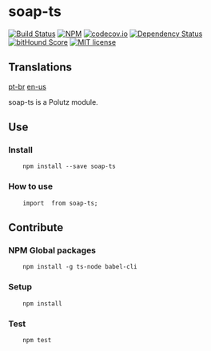 # soap-ts

[![Build Status](https://travis-ci.org/alanmarcell/soap-ts.svg)](https://travis-ci.org/alanmarcell/soap-ts)
[![NPM](https://img.shields.io/npm/v/soap-ts.svg)](https://www.npmjs.com/package/soap-ts)
[![codecov.io](http://codecov.io/github/alanmarcell/soap-ts/coverage.svg)](http://codecov.io/github/alanmarcell/soap-ts)
[![Dependency Status](https://gemnasium.com/alanmarcell/soap-ts.svg)](https://gemnasium.com/alanmarcell/soap-ts)
[![bitHound Score](https://www.bithound.io/github/gotwarlost/istanbul/badges/score.svg)](https://www.bithound.io/github/alanmarcell/soap-ts)
[![MIT license](http://img.shields.io/badge/license-MIT-brightgreen.svg)](http://opensource.org/licenses/MIT)

## Translations
[pt-br](https://github.com/alanmarcell/soap-ts/blob/master/README.pt-br.md)
[en-us](https://github.com/alanmarcell/soap-ts/blob/master/README.md)

soap-ts is a Polutz module.


## Use

### Install
```
    npm install --save soap-ts
```

### How to use
```
    import  from soap-ts;

```


## Contribute

### NPM Global packages
```
    npm install -g ts-node babel-cli
```

### Setup
```
    npm install   
```

### Test
```
    npm test
```
